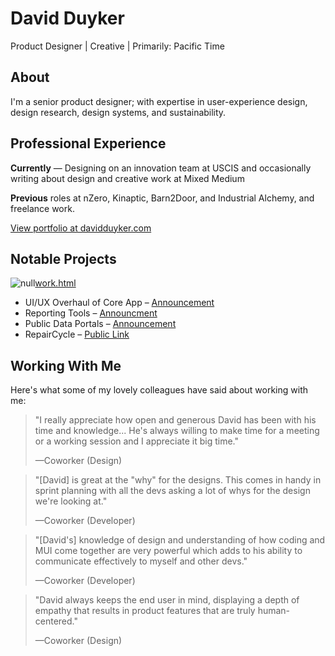 # David Duyker

Product Designer \| Creative \| Primarily: Pacific Time

## About

I'm a senior product designer; with expertise in user-experience design, design research, design systems, and sustainability.

## Professional Experience

**Currently** — Designing on an innovation team at USCIS and occasionally writing about design and creative work at Mixed Medium

**Previous** roles at nZero, Kinaptic, Barn2Door, and Industrial Alchemy, and freelance work.

[View portfolio at davidduyker.com](<https://davidduyker.com>)

## Notable Projects

![null](<https://davidduyker.com/assets/littleHero.jpg>)[work.html](<https://davidduyker.com/work/>)
-  UI/UX Overhaul of Core App – [Announcement](<https://www.linkedin.com/posts/nzerocarbonmanagement_uidesign-carbonmanagement-netzero-activity-7092566277726056448-PYa1?utm_source=share&utm_medium=member_desktop>)
-  Reporting Tools – [Announcment](<https://www.linkedin.com/posts/nzerocarbonmanagement_sustainabilityreporting-netzero-esg-activity-7036751688027774976-_poX?utm_source=share&utm_medium=member_desktop>)
-  Public Data Portals – [Announcement](<https://nzero.com/knowledge-hub/how-the-biggest-little-city-in-the-world-is-leading-carbon-transparency/>)
-  RepairCycle – [Public Link](<https://www.instagram.com/repaircycle_seattle/>)

<!-- -->

## Working With Me

Here's what some of my lovely colleagues have said about working with me:

> "I really appreciate how open and generous David has been with his time and knowledge... He's always willing to make time for a meeting or a working session and I appreciate it big time."
> 
> <footer>—Coworker (Design)</footer>

> "[David] is great at the "why" for the designs. This comes in handy in sprint planning with all the devs asking a lot of whys for the design we're looking at."
> 
> <footer>—Coworker (Developer)</footer>

> "[David's] knowledge of design and understanding of how coding and MUI come together are very powerful which adds to his ability to communicate effectively to myself and other devs."
> 
> <footer>—Coworker (Developer)</footer>

> "David always keeps the end user in mind, displaying a depth of empathy that results in product features that are truly human-centered."
> 
> <footer>—Coworker (Design)</footer>

